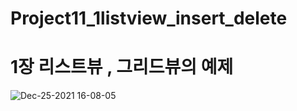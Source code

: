 # Project11_1listview_insert_delete

# 1장 리스트뷰 , 그리드뷰의 예제 

![Dec-25-2021 16-08-05](https://user-images.githubusercontent.com/88240177/147379607-6f92b493-9a1c-49c2-a612-9290874f5e46.gif)
